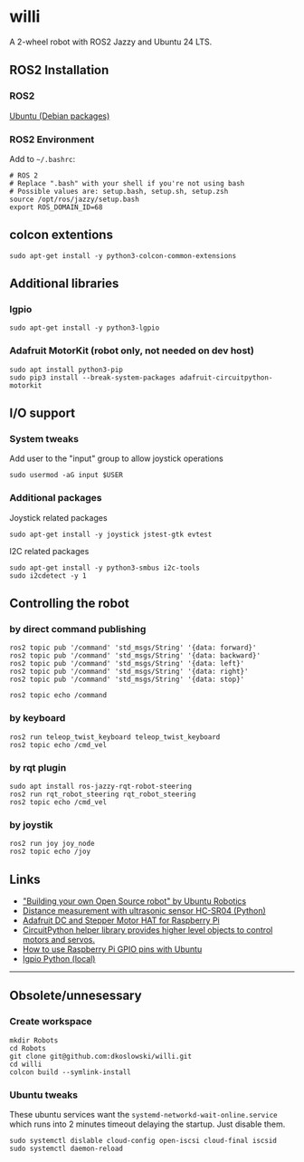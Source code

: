 # willi
A 2-wheel robot with ROS2 Jazzy and Ubuntu 24 LTS.

## ROS2 Installation
### ROS2
[Ubuntu (Debian packages)](https://docs.ros.org/en/jazzy/Installation/Ubuntu-Install-Debians.html)

### ROS2 Environment
Add to `~/.bashrc`:
```
# ROS 2
# Replace ".bash" with your shell if you're not using bash
# Possible values are: setup.bash, setup.sh, setup.zsh
source /opt/ros/jazzy/setup.bash
export ROS_DOMAIN_ID=68
```
## colcon extentions
```
sudo apt-get install -y python3-colcon-common-extensions
```

## Additional libraries
### lgpio
```
sudo apt-get install -y python3-lgpio
```

### Adafruit MotorKit (robot only, not needed on dev host)
```
sudo apt install python3-pip
sudo pip3 install --break-system-packages adafruit-circuitpython-motorkit
```

## I/O support
### System tweaks
Add user to the "input" group to allow joystick operations
```
sudo usermod -aG input $USER
```
### Additional packages
Joystick related packages
```
sudo apt-get install -y joystick jstest-gtk evtest
```
I2C related packages
```
sudo apt-get install -y python3-smbus i2c-tools
sudo i2cdetect -y 1

```

## Controlling the robot
### by direct command publishing
```
ros2 topic pub '/command' 'std_msgs/String' '{data: forward}'
ros2 topic pub '/command' 'std_msgs/String' '{data: backward}'
ros2 topic pub '/command' 'std_msgs/String' '{data: left}'
ros2 topic pub '/command' 'std_msgs/String' '{data: right}'
ros2 topic pub '/command' 'std_msgs/String' '{data: stop}'

ros2 topic echo /command
```
### by keyboard
```
ros2 run teleop_twist_keyboard teleop_twist_keyboard
ros2 topic echo /cmd_vel
```

### by rqt plugin
```
sudo apt install ros-jazzy-rqt-robot-steering
ros2 run rqt_robot_steering rqt_robot_steering
ros2 topic echo /cmd_vel
```

### by joystik
```
ros2 run joy joy_node
ros2 topic echo /joy
```

## Links
- ["Building your own Open Source robot" by Ubuntu Robotics](https://youtube.com/playlist?list=PL_2PosskAdC25idJVMLOhu-4VAn8OYkQ1)
- [Distance measurement with ultrasonic sensor HC-SR04 (Python)](https://wiki.ros.org/Drivers/Tutorials/DistanceMeasurementWithUltrasonicSensorHC-SR04Python)
- [Adafruit DC and Stepper Motor HAT for Raspberry Pi](https://learn.adafruit.com/adafruit-dc-and-stepper-motor-hat-for-raspberry-pi)
- [CircuitPython helper library provides higher level objects to control motors and servos.](https://pypi.org/project/adafruit-circuitpython-motor/)
- [How to use Raspberry Pi GPIO pins with Ubuntu](https://ubuntu.com/tutorials/gpio-on-raspberry-pi)
- [lgpio Python (local)](https://abyz.me.uk/lg/py_lgpio.html)

---

## Obsolete/unnesessary

### Create workspace
```
mkdir Robots
cd Robots
git clone git@github.com:dkoslowski/willi.git
cd willi
colcon build --symlink-install
```

### Ubuntu tweaks
These ubuntu services want the `systemd-networkd-wait-online.service` which runs into 2 minutes timeout delaying the startup. Just disable them.
```
sudo systemctl dislable cloud-config open-iscsi cloud-final iscsid
sudo systemctl daemon-reload
```

